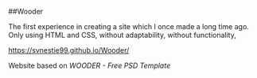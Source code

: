 ##Wooder

The first experience in creating a site which I once made a long time ago.
Only using HTML and CSS,
without adaptability, without functionality, 

https://svnestie99.github.io/Wooder/

Website based on *WOODER - Free PSD Template*
